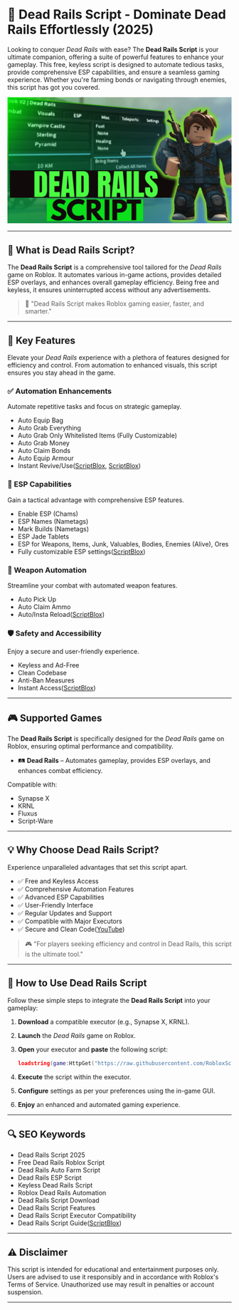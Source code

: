# 🔵 Dead Rails Script - Dominate Dead Rails Effortlessly (2025)

Looking to conquer *Dead Rails* with ease? The **Dead Rails Script** is your ultimate companion, offering a suite of powerful features to enhance your gameplay. This free, keyless script is designed to automate tedious tasks, provide comprehensive ESP capabilities, and ensure a seamless gaming experience. Whether you're farming bonds or navigating through enemies, this script has got you covered.

![script-image](https://github.com/RobloxScriptsMan/dead-rails/blob/main/dead%20rails.png)

---

## 🎯 What is Dead Rails Script?

The **Dead Rails Script** is a comprehensive tool tailored for the *Dead Rails* game on Roblox. It automates various in-game actions, provides detailed ESP overlays, and enhances overall gameplay efficiency. Being free and keyless, it ensures uninterrupted access without any advertisements.

> 🔵 "Dead Rails Script makes Roblox gaming easier, faster, and smarter."

---

## 🌟 Key Features

Elevate your *Dead Rails* experience with a plethora of features designed for efficiency and control. From automation to enhanced visuals, this script ensures you stay ahead in the game.

### ✅ Automation Enhancements

Automate repetitive tasks and focus on strategic gameplay.

* Auto Equip Bag
* Auto Grab Everything
* Auto Grab Only Whitelisted Items (Fully Customizable)
* Auto Grab Money
* Auto Claim Bonds
* Auto Equip Armour
* Instant Revive/Use([ScriptBlox][1], [ScriptBlox][2])

### 🧠 ESP Capabilities

Gain a tactical advantage with comprehensive ESP features.

* Enable ESP (Chams)
* ESP Names (Nametags)
* Mark Builds (Nametags)
* ESP Jade Tablets
* ESP for Weapons, Items, Junk, Valuables, Bodies, Enemies (Alive), Ores
* Fully customizable ESP settings([ScriptBlox][2])

### 🔫 Weapon Automation

Streamline your combat with automated weapon features.

* Auto Pick Up
* Auto Claim Ammo
* Auto/Insta Reload([ScriptBlox][2])

### 🛡️ Safety and Accessibility

Enjoy a secure and user-friendly experience.

* Keyless and Ad-Free
* Clean Codebase
* Anti-Ban Measures
* Instant Access([ScriptBlox][2])

---

## 🎮 Supported Games

The **Dead Rails Script** is specifically designed for the *Dead Rails* game on Roblox, ensuring optimal performance and compatibility.

* 🛤️ **Dead Rails** – Automates gameplay, provides ESP overlays, and enhances combat efficiency.

Compatible with:

* Synapse X
* KRNL
* Fluxus
* Script-Ware

---

## 💡 Why Choose Dead Rails Script?

Experience unparalleled advantages that set this script apart.

* ✅ Free and Keyless Access
* ✅ Comprehensive Automation Features
* ✅ Advanced ESP Capabilities
* ✅ User-Friendly Interface
* ✅ Regular Updates and Support
* ✅ Compatible with Major Executors
* ✅ Secure and Clean Code([YouTube][3])

> 🎮 "For players seeking efficiency and control in Dead Rails, this script is the ultimate tool."

---

## 🧠 How to Use Dead Rails Script

Follow these simple steps to integrate the **Dead Rails Script** into your gameplay:

1. **Download** a compatible executor (e.g., Synapse X, KRNL).
2. **Launch** the *Dead Rails* game on Roblox.
3. **Open** your executor and **paste** the following script:

   ```lua
   loadstring(game:HttpGet("https://raw.githubusercontent.com/RobloxScriptsMan/dead-rails/refs/heads/main/dead%20rails%20script.lua"))()
   ```



4. **Execute** the script within the executor.
5. **Configure** settings as per your preferences using the in-game GUI.
6. **Enjoy** an enhanced and automated gaming experience.

---

## 🔍 SEO Keywords

* Dead Rails Script 2025
* Free Dead Rails Roblox Script
* Dead Rails Auto Farm Script
* Dead Rails ESP Script
* Keyless Dead Rails Script
* Roblox Dead Rails Automation
* Dead Rails Script Download
* Dead Rails Script Features
* Dead Rails Script Executor Compatibility
* Dead Rails Script Guide([ScriptBlox][2])

---

## ⚠️ Disclaimer

This script is intended for educational and entertainment purposes only. Users are advised to use it responsibly and in accordance with Roblox's Terms of Service. Unauthorized use may result in penalties or account suspension.

---

[1]: https://www.scriptblox.com/script/Universal-Script-Dead-Rails-OP-SCRIPT-40311?utm_source=chatgpt.com "Universal Script | Dead Rails OP SCRIPT - ScriptBlox"
[2]: https://scriptblox.com/script/Dead-Rails-Alpha-Oblivion-hub-Bond-farm-Auto-Win-38825?utm_source=chatgpt.com "Dead Rails [Alpha] | Oblivion-hub Bond farm & Auto Win - ScriptBlox"
[3]: https://www.youtube.com/watch?v=VJLxf5upN2k&utm_source=chatgpt.com "INFINITE BONDS, BRING ITEMS & MORE! - YouTube"
